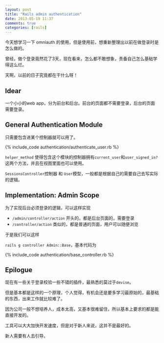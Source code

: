 ```yaml
---
layout: post
title: "Rails admin authentication"
date: 2013-05-19 11:37
comments: true
categories: [rails]
---
```


今天想学习一下 omniauth 的使用，但是使用前，想重新整理出以前在做登录时是怎么做的。


曾经，做个登录竟然花了3天，现在看来，怎么都不敢想象，责备自己怎么基础学得这么烂。

天啊，以前的日子究竟都在干什么呀！


## Idear

一个小小的web app，分为前台和后台。前台的页面都不需要登录，后台的页面需要登录。

## General Authentication Module

只需要包含进某个控制器就可以用了。

{% include_code authentication/authenticate_user.rb %}

`helper_method` 使得包含这个模块的控制器拥有`current_user`和`user_signed_in?`这两个方法，并且在视图里面也可以使用。

`SessionsController`控制器 和 `User`模型，一般都是根据自己的需要自己去写实际的逻辑。

## Implementation: Admin Scope

为了实现后台必须登录的逻辑，可以这样实现

  * `/admin/controller/action` 开头的，都是后台页面的，需要登录
  * `/controller/action` 类似的，都是普通的页面，用户可以随便浏览

于是我们可以这样

`rails g controller Admin::Base`，基本代码为

{% include_code authentication/base_controller.rb %}


## Epilogue
  
  现在有一些关于登录校验一些不错的插件，最熟悉的莫过于`devise`。

  但是基本都是这样的一个原理，个人觉得，有机会还是要多学习最原始的，最基础的东西，出来工作就比较难了。

  因为公司一般不想培养人，成本太高，又基本很难留住，所以基本上要求的都是能直接开发的。

  工具可以大大加快开发速度，但是对于新人来说，这并不是最好的。

  新人需要有人去引导。



